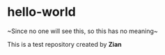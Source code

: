 # hello-world
~Since no one will see this, so this has no meaning~

This is a test repository created by **Zian**
